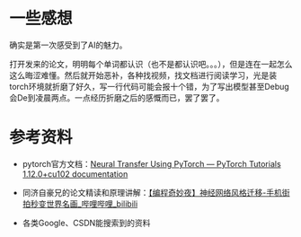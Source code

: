 # 一些感想

确实是第一次感受到了AI的魅力。

打开发来的论文，明明每个单词都认识（也不是都认识吧。。。），但是连在一起怎么这么晦涩难懂。然后就开始恶补，各种找视频，找文档进行阅读学习，光是装torch环境就折磨了好久，写一行代码可能会报十个错，为了写出模型甚至Debug会De到凌晨两点。一点经历折磨之后的感慨而已，罢了罢了。

# 参考资料

- pytorch官方文档：[Neural Transfer Using PyTorch — PyTorch Tutorials 1.12.0+cu102 documentation](https://pytorch.org/tutorials/advanced/neural_style_tutorial.html)

- 同济自豪兄的论文精读和原理讲解：[【编程奇妙夜】神经网络风格迁移-手机街拍秒变世界名画_哔哩哔哩_bilibili](https://www.bilibili.com/video/BV1i64y1B72P?spm_id_from=333.999.0.0&vd_source=1f8e0ab7b86ab4ae4de6d84c5bd8f65a)
- 各类Google、CSDN能搜索到的资料